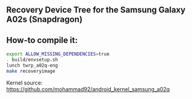 ## Recovery Device Tree for the Samsung Galaxy A02s (Snapdragon)

## How-to compile it:

```sh
export ALLOW_MISSING_DEPENDENCIES=true
. build/envsetup.sh
lunch twrp_a02q-eng
make recoveryimage
```

Kernel source:
https://github.com/mohammad92/android_kernel_samsung_a02q
